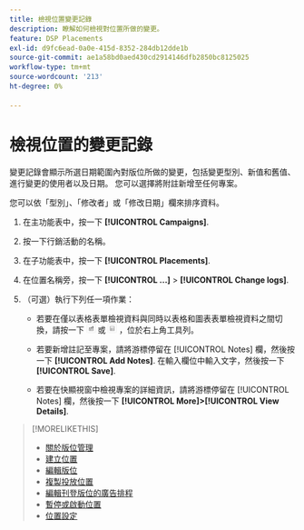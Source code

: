 ```yaml
---
title: 檢視位置變更記錄
description: 瞭解如何檢視對位置所做的變更。
feature: DSP Placements
exl-id: d9fc6ead-0a0e-415d-8352-284db12dde1b
source-git-commit: ae1a58bd0aed430cd2914146dfb2850bc8125025
workflow-type: tm+mt
source-wordcount: '213'
ht-degree: 0%

---
```


# 檢視位置的變更記錄

變更記錄會顯示所選日期範圍內對版位所做的變更，包括變更型別、新值和舊值、進行變更的使用者以及日期。 您可以選擇將附註新增至任何專案。

您可以依「型別」、「修改者」或「修改日期」欄來排序資料。

1. 在主功能表中，按一下 **[!UICONTROL Campaigns]**.

1. 按一下行銷活動的名稱。

1. 在子功能表中，按一下 **[!UICONTROL Placements]**.

1. 在位置名稱旁，按一下  **[!UICONTROL ...]** > **[!UICONTROL Change logs]**.

1. （可選）執行下列任一項作業：

   * 若要在僅以表格表單檢視資料與同時以表格和圖表表單檢視資料之間切換，請按一下 ![表格和圖表檢視](/help/dsp/assets/table-plus-chart-view.png "表格和圖表檢視") 或 ![表格檢視](/help/dsp/assets/table-view.png "表格檢視") ，位於右上角工具列。

   * 若要新增註記至專案，請將游標停留在 [!UICONTROL Notes] 欄，然後按一下 **[!UICONTROL Add Notes]**. 在輸入欄位中輸入文字，然後按一下 **[!UICONTROL Save]**.

   * 若要在快顯視窗中檢視專案的詳細資訊，請將游標停留在 [!UICONTROL Notes] 欄，然後按一下 **[!UICONTROL More]>[!UICONTROL View Details]**.


>[!MORELIKETHIS]
>
>* [關於版位管理](placement-about.md)
>* [建立位置](placement-create.md)
>* [編輯版位](placement-edit.md)
>* [複製投放位置](placement-duplicate.md)
>* [編輯刊登版位的廣告排程](placement-edit-ad-schedule.md)
>* [暫停或啟動位置](placement-pause-activate.md)
>* [位置設定](placement-settings.md)
